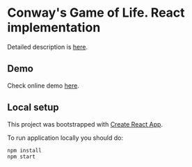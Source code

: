 # Conway's Game of Life. React implementation

Detailed description is [here](https://en.wikipedia.org/wiki/Conway%27s_Game_of_Life#Rules).


## Demo
Check online demo [here](https://deniskaber.github.io/game-of-life-react).


## Local setup

This project was bootstrapped with [Create React App](https://github.com/facebook/create-react-app).

To run application locally you should do:

```
npm install
npm start
```
